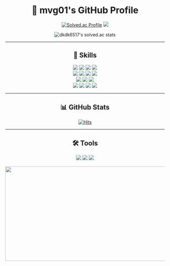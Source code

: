 <div align="center">

# 🌟 mvg01's GitHub Profile

[![Solved.ac Profile](http://mazassumnida.wtf/api/v2/generate_badge?boj=dkdk6517)](https://solved.ac/dkdk6517/)
<img src="http://mazandi.herokuapp.com/api?handle=dkdk6517&theme=cold"/> 

![dkdk6517's solved.ac stats](https://github-readme-solvedac.hyp3rflow.vercel.app/api/?handle=dkdk6517)


---

## 🚀 Skills

<p>
  <img src="https://img.shields.io/badge/Node.js-43853D?style=for-the-badge&logo=node.js&logoColor=white" />
  <img src="https://img.shields.io/badge/HTML-239120?style=for-the-badge&logo=html5&logoColor=white" />
  <img src="https://img.shields.io/badge/CSS-239120?&style=for-the-badge&logo=css3&logoColor=white" />
  <img src="https://img.shields.io/badge/JavaScript-F7DF1E?style=for-the-badge&logo=JavaScript&logoColor=white" />
  
  <br>
  <img src="https://img.shields.io/badge/C-00599C?style=for-the-badge&logo=c&logoColor=white" />
  <img src="https://img.shields.io/badge/C%2B%2B-00599C?style=for-the-badge&logo=c%2B%2B&logoColor=white" />
  <img src="https://img.shields.io/badge/Java-ED8B00?style=for-the-badge&logo=openjdk&logoColor=white" />
  <img src="https://img.shields.io/badge/Python-3776AB?style=for-the-badge&logo=python&logoColor=white" />
  <br>

  <img src="https://img.shields.io/badge/Raspberry%20Pi-red?style=for-the-badge&logo=raspberry-pi&logoColor=white" />
  <img src="https://img.shields.io/badge/express-000000?style=for-the-badge&logo=express&logoColor=white" />
  <img src="https://img.shields.io/badge/Electron-47848F?style=for-the-badge&logo=Electron&logoColor=white" />
  <br>

  <img src="https://img.shields.io/badge/MySQL-00000F?style=for-the-badge&logo=mysql&logoColor=white" />
  <img src="https://img.shields.io/badge/SQLite-07405E?style=for-the-badge&logo=sqlite&logoColor=white" />
  <img src="https://img.shields.io/badge/npm-CB3837?style=for-the-badge&logo=npm&logoColor=white" />
  <img src="https://img.shields.io/badge/Pinecone-blue?style=for-the-badge&logo=pinecone" />

</p>

---

## 📊 GitHub Stats

[![Hits](https://hits.seeyoufarm.com/api/count/incr/badge.svg?url=https%3A%2F%2Fgithub.com%2Fmoongteng&count_bg=%231F7700&title_bg=%2327A7F6&icon=gradle.svg&icon_color=%23C2C2C2&title=mvg01&edge_flat=false)](https://hits.seeyoufarm.com)

---

## 🛠 Tools
<img src="https://img.shields.io/badge/git-F05032?style=for-the-badge&logo=git&logoColor=white" />
<img src="https://img.shields.io/badge/GitHub-181717?style=for-the-badge&logo=GitHub&logoColor=white" />
<img src="https://img.shields.io/badge/Visual_Studio_Code-0078d7?style=for-the-badge&logo=visual%20studio%20code&logoColor=white" />
</div>

<br>

<a href="https://github.com/devxb/gitanimals">
<img
  src="https://render.gitanimals.org/farms/mvg01"
  width="1000"
  height="300"
/>
</a>
